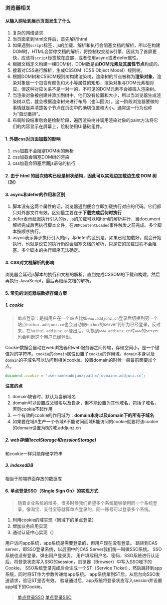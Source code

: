 ### 浏览器相关

#### 从输入网址到展示页面发生了什么
1. 复杂的网络请求
2. 当页面拿到html文件后，首先解析html
3. 如果遇到```script```标签，js的加载、解析和执行会阻塞文档的解析，所以在构建DOM时，HTML会暂停文档的解析，将控制权交给js引擎，因此为了首屏更快，应该将```script```标签放在底部，或者使用async或者defer属性。
4. 根据文档定义构建一棵DOM树，DOM数是由**DOM元素及其属性节点**构成的。
5. 接着对CSS进行解析，生成CSSOM（CSS Object Model）规则树。
6. 根据DOM树和CSSOM规则树构建渲染树，渲染树的节点被称为**渲染对象**，渲染对象是一个包含有颜色和大小等属性的矩形，渲染对象与DOM元素相对应，但这种对应关系不是一对一的，不可见的DOM元素不会被插入渲染树。
7. 当渲染对象被创建并添加到树中，他们没有位置和大小，所以当浏览器生成渲染树以后，就会根据渲染树来进行布局（也叫回流）。这一阶段浏览器要做的事情就是弄清楚各个节点在页面中的确切位置和大小。通常这一行为也称为“自动重排”。
8. 布局阶段结束后会是绘制阶段，遍历渲染树并调用渲染对象的paint方法将它们的内容显示在屏幕上，绘制使用UI基础组件。

#### 1. 外链css对页面加载的影响
1. css加载不会阻塞DOM树的解析
2. css加载会阻塞DOM树的渲染
3. css加载会阻塞后面js语句的执行

#### 2. 由于 html 的层次结构已经是树状结构，因此可以实现边加载边生成 DOM 树 （对）

#### 3. async和defer的作用和区别
1. 脚本没有这两个属性的话，浏览器遇到便会立即加载执行对应的代码。它们都只对外部文件有效。区别最主要在于**下载完成后何时执行**
2. defer表示延迟执行引入的js，js的加载可以和html的解析并行，当document解析完成后再执行脚本文件，在```DOMContentLoaded```事件触发之前完成。多个脚本按顺序执行。
3. async表示异步执行引入的js，与defer的区别是，如果已经加载好，就会开始执行，也就是说它的执行仍然会阻塞文档的解析，只是它的加载过程不会阻塞。多个脚本的执行顺序无法确定。

#### 4. CSS对文档解析的影响
浏览器会延迟js脚本的执行和文档的解析，直到完成CSSOM的下载和构建，然后再执行 JavaScript，最后再继续文档的解析。



#### 5. 常见的浏览器端数据存储方案
##### 1. cookie

> 单点登录：是指用户在一个站点比如```www.addjunz.cn```登录后切换到另一个站点```huihui.addjunz.cn```也会自动被```huihui```的server判断为已经登录，反过来，在```huihui.addjunz.cn```登出后，切换到```www.addjunz.cn```时```www```的server也会判断这个用户已经登出。

Cookie数据会自动在web浏览器和web服务器之间传输，存储空间小，是一个键值对的字符串。```cookie```的```domain```属性设置了```cookie```的作用域。```domain```本身以及```domain```的子域名可以访问到相关cookie。设置domain的时候一般最前面要加个点。

```js
document.cookie = "usernamn=addjunz;path=/;domain=.addjunz.cn";
```

**注意的点**

1. domain缺省时，默认为当前域名
2. domain可以设置成父域名以及自身，但不能设置为其他域名，包括子域名，否则cookie不起作用
3. 一个有效的cookie的作用域为：**domain本身以及domain下的所有子域名**
4. 如果要在域A生产一个令域A不能访问而域B能访问的cookie就要将该cookie的domain设置为B的域.addjunz.cn

##### 2. web存储(localStorage和sessionStorage)

和cookie一样只能存储字符串

##### 3. indexedDB

相当于前端界面存放的数据库


#### 6. 单点登录SSO（Single Sign On）的实现方式
> 随着企业系统的增多，很多时候我们希望多个系统能够使用同一个系统登录，像淘宝、支付宝等就算单点登录的，同一账号可以登录多个系统。

1. 利用cookie的域实现（同域下的单点登录）
2. 增加业务应用实现
3. 通过认证中心实现（）

用户访问app系统，app系统是需要登录的，但用户现在没有登录。
跳转到CAS server，即SSO登录系统，以后图中的CAS Server我们统一叫做SSO系统。 SSO系统也没有登录，弹出用户登录页。
用户填写用户名、密码，SSO系统进行认证后，将登录状态写入SSO的session，浏览器（Browser）中写入SSO域下的Cookie。
SSO系统登录完成后会生成一个ST（Service Ticket），然后跳转到app系统，同时将ST作为参数传递给app系统。
app系统拿到ST后，从后台向SSO发送请求，验证ST是否有效。
验证通过后，app系统将登录状态写入session并设置app域下的Cookie。

> [单点登录SSO](https://juejin.im/post/6858061122428862477)
> [单点登录SSO](https://developer.aliyun.com/article/636281)
